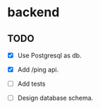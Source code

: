 # backend

## TODO
 - [x] Use Postgresql as db.
 - [x] Add /ping api.
 - [ ] Add tests
 - [ ] Design database schema.

